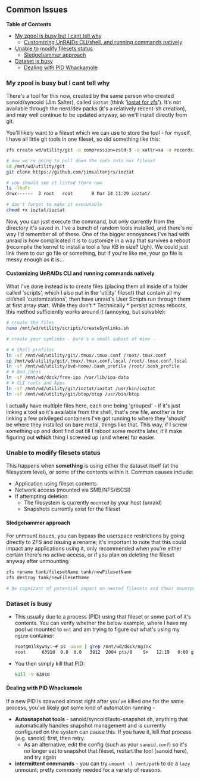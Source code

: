 ## Common Issues

**Table of Contents**
- [My zpool is busy but I cant tell why](#my-zpool-is-busy-but-i-cant-tell-why)
  * [Customizing UnRAIDs CLI/shell, and running commands natively](#customizing-unraids-cli-and-running-commands-natively)
- [Unable to modify filesets status](#unable-to-modify-filesets-status)
  * [Sledgehammer approach](#sledgehammer-approach)
- [Dataset is busy](#dataset-is-busy)
  * [Dealing with PID Whackamole](#dealing-with-pid-whackamole)

### My zpool is busy but I cant tell why

There's a tool for this now, created by the same person who created sanoid/syncoid (Jim Salter), called `ioztat` (think '[iostat for zfs](https://github.com/jimsalterjrs/ioztat)'). It's not available through the nerd/dev packs (it's a relatively recent-sh creation), and may well continue to be updated anyway, so we'll install directly from git.

You'll likely want to  a fileset which we can use to store the tool - for myself, I have all little git tools in one fileset, so did something like this:
  ```bash
  zfs create wd/utility/git -o compression=zstd-3 -o xattr=sa -o recordsize=32K
  
  # now we're going to pull down the code into our fileset
  cd /mnt/wd/utility/git
  git clone https://github.com/jimsalterjrs/ioztat
  
  # you should see it listed there now
  ls -lhaFr
  drwx------  3 root   root       8 Mar 14 11:29 ioztat/
  
  # don't forget to make it executable
  chmod +x ioztat/ioztat
  ```

Now, you can just execute the command, but only currently from the directory it's saved in. I've a bunch of random tools installed, and there's no way I'd remember all of these. One of the bigger annoyances I've had with unraid is how complicated it is to customize in a way that survives a reboot (recompile the kernel to install a tool a few KB in size? Ugh). We could just link them to our go file or something, but if you're like me, your go file is messy enough as it is...

#### Customizing UnRAIDs CLI and running commands natively

What I've done instead is to create files (placing them all inside of a folder called 'scripts', which I also put in the 'utility' fileset) that contain all my cli/shell 'customizations', then have unraid's User Scripts run through them at first array start. While they don't * Technically * persist across reboots, this method sufficiently works around it (annoying, but solvable):
  ```bash
  # create the files
  nano /mnt/wd/utility/scripts/createSymlinks.sh
  
  # create your symlinks - here's a small subset of mine - 
  
  # # Shell profiles
  ln -sf /mnt/wd/utility/git/.tmux/.tmux.conf /root/.tmux.conf
  cp /mnt/wd/utility/git/.tmux/.tmux.conf.local /root/.tmux.conf.local
  ln -sf /mnt/wd/utility/bvd-home/.bash_profile /root/.bash_profile
  # # Bad ideas
  ln -sf /mnt/wd/dock/free-ipa /var/lib/ipa-data
  # # CLI tools and Apps
  ln -sf /mnt/wd/utility/git/ioztat/ioztat /usr/bin/ioztat
  ln -sf /mnt/wd/utility/git/btop/btop /usr/bin/btop
  ```

I actually have multiple files here, each one being 'grouped' - if it's just linking a tool so it's available from the shell, that's one file, another is for linking a few privileged containers I've got running to where they 'should' be where they installed on bare metal, things like that. This way, if I screw something up and dont find out till I reboot some months later, it'll make figuring out **which** thing I screwed up (and where) far easier.

### Unable to modify filesets status

This happens when **something** is using either the dataset itself (at the filesystem level), or some of the contents within it. Common causes include:

* Application using fileset contents
* Network access (mounted via SMB/NFS/iSCSI)
* If attempting deletion: 
	* The filesystem is currently `mounted` by your host (unraid)
	* Snapshots currently exist for the fileset

#### Sledgehammer approach

For unmount issues, you can bypass the userspace restrictions by going directly to ZFS and issuing a rename; it's important to note that this could impact any applications using it, only recommended when you're either certain there's no active access, or if you plan on deleting the fileset anyway after unmounting

```bash
zfs rename tank/filesetName tank/newFilesetName
zfs destroy tank/newFilesetName

# be cognizant of potential impact on nested filesets and their mountpoints, such as tank/datasetName/datsetChileName
```

### Dataset is busy

* This usually due to a process (PID) using that fileset or some part of it's contents. You can verify whether the below example, where I have my pool `wd` mounted to `mnt` and am trying to figure out what's using my `nginx` container:
  ```bash
  root@milkyway:~# ps -auxe | grep /mnt/wd/dock/nginx
  root      63910  0.0  0.0   3912  2004 pts/0    S+   12:19   0:00 grep /mnt/wd/dock/nginx <croppedForBrevity>
  ```

* You then simply kill that PID:
  ```bash
  kill -9 63910
  ```

#### Dealing with PID Whackamole

If a new PID is spawned almost right after you've killed one for the same process, you've likely got some kind of automation running - 
* **Autosnapshot tools** - sanoid/syncoid/auto-snapshot.sh, anything that automatically handles snapshot management and is currently configured on the system can cause this. If you have it, kill *that* process (e.g. sanoid) first, then retry.
	* As an alternative, edit the config (such as your `sanoid.conf`) so it's no longer set to snapshot that fileset, restart the tool (sanoid here), and try again
* **intermittent commands** - you can try `umount -l /mnt/path` to do a `lazy` unmount; pretty commonly needed for a variety of reasons.
